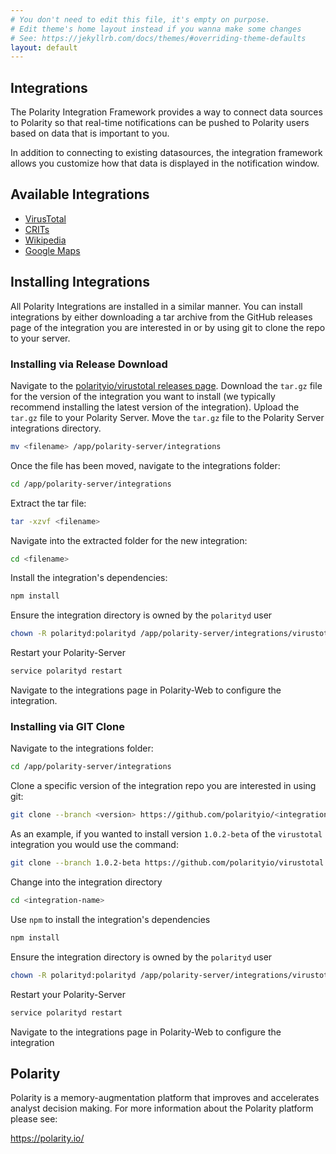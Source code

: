 ```yaml
---
# You don't need to edit this file, it's empty on purpose.
# Edit theme's home layout instead if you wanna make some changes
# See: https://jekyllrb.com/docs/themes/#overriding-theme-defaults
layout: default
---
```


## Integrations

The Polarity Integration Framework provides a way to connect data sources to Polarity so that real-time notifications can be pushed to Polarity users based on data that is important to you.
    
In addition to connecting to existing datasources, the integration framework allows you customize how that data is displayed in the notification window.

## Available Integrations

* [VirusTotal](https://github.com/polarityio/virustotal)
* [CRITs](https://github.com/polarityio/crits)
* [Wikipedia](https://github.com/polarityio/wikipedia)
* [Google Maps](https://github.com/polarityio/google-maps)

## Installing Integrations

All Polarity Integrations are installed in a similar manner.  You can install integrations by either downloading a tar archive from the GitHub releases page of the integration you are interested in or by using git to clone the repo to your server.

### Installing via Release Download
 
Navigate to the [polarityio/virustotal releases page](https://github.com/polarityio/virustotal/releases).  Download the `tar.gz` file for the version of the integration you want to install (we typically recommend installing the latest version of the integration). Upload the `tar.gz` file to your Polarity Server. Move the `tar.gz` file to the Polarity Server integrations directory.

```bash
mv <filename> /app/polarity-server/integrations
```

Once the file has been moved, navigate to the integrations folder:

```bash
cd /app/polarity-server/integrations
```
  
Extract the tar file:

```bash
tar -xzvf <filename>
```

Navigate into the extracted folder for the new integration:

```bash
cd <filename>
```

Install the integration's dependencies:

```bash
npm install
```

Ensure the integration directory is owned by the `polarityd` user
 
```bash
chown -R polarityd:polarityd /app/polarity-server/integrations/virustotal
```

Restart your Polarity-Server

```bash
service polarityd restart
```

Navigate to the integrations page in Polarity-Web to configure the integration.

### Installing via GIT Clone

Navigate to the integrations folder:

```bash
cd /app/polarity-server/integrations
```

Clone a specific version of the integration repo you are interested in using git:

```bash
git clone --branch <version> https://github.com/polarityio/<integration-name>.git
```

As an example, if you wanted to install version `1.0.2-beta` of the `virustotal` integration you would use the command:

```bash
git clone --branch 1.0.2-beta https://github.com/polarityio/virustotal.git
```

Change into the integration directory

```bash
cd <integration-name>
```

Use `npm` to install the integration's dependencies

```bash
npm install
```

Ensure the integration directory is owned by the `polarityd` user

```bash
chown -R polarityd:polarityd /app/polarity-server/integrations/virustotal
```

Restart your Polarity-Server

```bash
service polarityd restart
```

Navigate to the integrations page in Polarity-Web to configure the integration

## Polarity

Polarity is a memory-augmentation platform that improves and accelerates analyst decision making.  For more information about the Polarity platform please see: 

https://polarity.io/ 